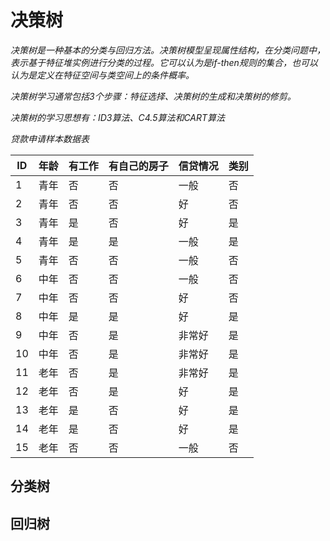 # 决策树
*决策树是一种基本的分类与回归方法。决策树模型呈现属性结构，在分类问题中，
表示基于特征堆实例进行分类的过程。它可以认为是if-then规则的集合，也可以
认为是定义在特征空间与类空间上的条件概率。*

*决策树学习通常包括3个步骤：特征选择、决策树的生成和决策树的修剪。*

*决策树的学习思想有：ID3算法、C4.5算法和CART算法*

*贷款申请样本数据表*

|ID|年龄|有工作|有自己的房子|信贷情况|类别|
|---|---|---|---|---|---|
|1|青年|否|否|一般|否|
|2|青年|否|否|好|否|
|3|青年|是|否|好|是|
|4|青年|是|是|一般|是|
|5|青年|否|否|一般|否|
|6|中年|否|否|一般|否|
|7|中年|否|否|好|否|
|8|中年|是|是|好|是|
|9|中年|否|是|非常好|是|
|10|中年|否|是|非常好|是|
|11|老年|否|是|非常好|是|
|12|老年|否|是|好|是|
|13|老年|是|否|好|是|
|14|老年|是|否|好|是|
|15|老年|否|否|一般|否|

## 分类树
## 回归树